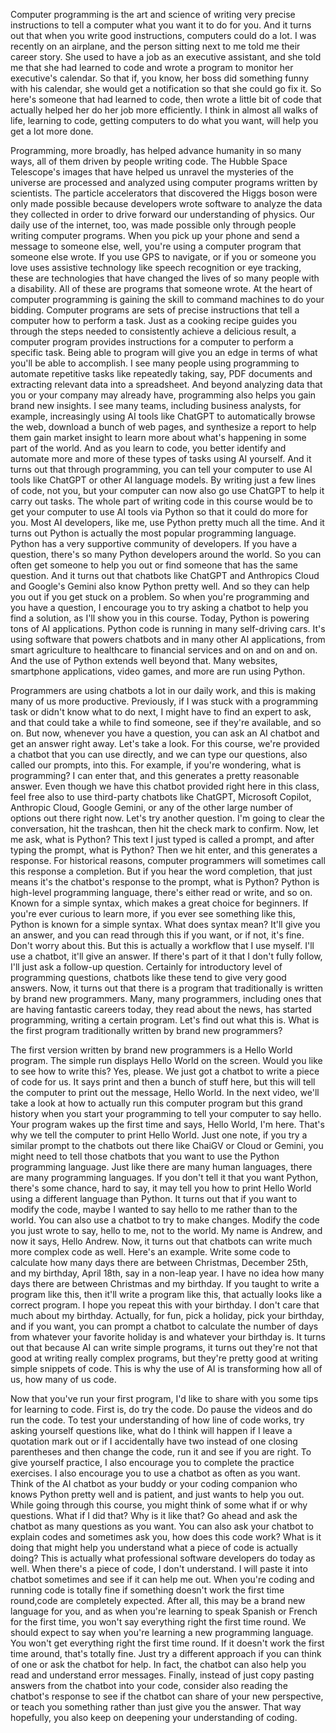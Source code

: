 Computer programming is the art and science of writing very precise instructions to tell a computer what you want it to do for you. And it turns out that when you write good instructions, computers could do a lot. I was recently on an airplane, and the person sitting next to me told me their career story. She used to have a job as an executive assistant, and she told me that she had learned to code and wrote a program to monitor her executive's calendar. So that if, you know, her boss did something funny with his calendar, she would get a notification so that she could go fix it. So here's someone that had learned to code, then wrote a little bit of code that actually helped her do her job more efficiently. I think in almost all walks of life, learning to code, getting computers to do what you want, will help you get a lot more done.

Programming, more broadly, has helped advance humanity in so many ways, all of them driven by people writing code. The Hubble Space Telescope's images that have helped us unravel the mysteries of the universe are processed and analyzed using computer programs written by scientists. The particle accelerators that discovered the Higgs boson were only made possible because developers wrote software to analyze the data they collected in order to drive forward our understanding of physics. Our daily use of the internet, too, was made possible only through people writing computer programs. When you pick up your phone and send a message to someone else, well, you're using a computer program that someone else wrote. If you use GPS to navigate, or if you or someone you love uses assistive technology like speech recognition or eye tracking, these are technologies that have changed the lives of so many people with a disability. All of these are programs that someone wrote. At the heart of computer programming is gaining the skill to command machines to do your bidding. Computer programs are sets of precise instructions that tell a computer how to perform a task. Just as a cooking recipe guides you through the steps needed to consistently achieve a delicious result, a computer program provides instructions for a computer to perform a specific task. Being able to program will give you an edge in terms of what you'll be able to accomplish. I see many people using programming to automate repetitive tasks like repeatedly taking, say, PDF documents and extracting relevant data into a spreadsheet. And beyond analyzing data that you or your company may already have, programming also helps you gain brand new insights. I see many teams, including business analysts, for example, increasingly using AI tools like ChatGPT to automatically browse the web, download a bunch of web pages, and synthesize a report to help them gain market insight to learn more about what's happening in some part of the world. And as you learn to code, you better identify and automate more and more of these types of tasks using AI yourself. And it turns out that through programming, you can tell your computer to use AI tools like ChatGPT or other AI language models. By writing just a few lines of code, not you, but your computer can now also go use ChatGPT to help it carry out tasks. The whole part of writing code in this course would be to get your computer to use AI tools via Python so that it could do more for you. Most AI developers, like me, use Python pretty much all the time. And it turns out Python is actually the most popular programming language. Python has a very supportive community of developers. If you have a question, there's so many Python developers around the world. So you can often get someone to help you out or find someone that has the same question. And it turns out that chatbots like ChatGPT and Anthropics Cloud and Google's Gemini also know Python pretty well. And so they can help you out if you get stuck on a problem. So when you're programming and you have a question, I encourage you to try asking a chatbot to help you find a solution, as I'll show you in this course. Today, Python is powering tons of AI applications. Python code is running in many self-driving cars. It's using software that powers chatbots and in many other AI applications, from smart agriculture to healthcare to financial services and on and on and on. And the use of Python extends well beyond that. Many websites, smartphone applications, video games, and more are run using Python.

Programmers are using chatbots a lot in our daily work, and this is making many of us more productive. Previously, if I was stuck with a programming task or didn't know what to do next, I might have to find an expert to ask, and that could take a while to find someone, see if they're available, and so on. But now, whenever you have a question, you can ask an AI chatbot and get an answer right away. Let's take a look. For this course, we're provided a chatbot that you can use directly, and we can type our questions, also called our prompts, into this. For example, if you're wondering, what is programming? I can enter that, and this generates a pretty reasonable answer. Even though we have this chatbot provided right here in this class, feel free also to use third-party chatbots like ChatGPT, Microsoft Copilot, Anthropic Cloud, Google Gemini, or any of the other large number of options out there right now. Let's try another question. I'm going to clear the conversation, hit the trashcan, then hit the check mark to confirm. Now, let me ask, what is Python? This text I just typed is called a prompt, and after typing the prompt, what is Python? Then we hit enter, and this generates a response. For historical reasons, computer programmers will sometimes call this response a completion. But if you hear the word completion, that just means it's the chatbot's response to the prompt, what is Python? Python is high-level programming language, there's either read or write, and so on. Known for a simple syntax, which makes a great choice for beginners. If you're ever curious to learn more, if you ever see something like this, Python is known for a simple syntax. What does syntax mean? It'll give you an answer, and you can read through this if you want, or if not, it's fine. Don't worry about this. But this is actually a workflow that I use myself. I'll use a chatbot, it'll give an answer. If there's part of it that I don't fully follow, I'll just ask a follow-up question. Certainly for introductory level of programming questions, chatbots like these tend to give very good answers. Now, it turns out that there is a program that traditionally is written by brand new programmers. Many, many programmers, including ones that are having fantastic careers today, they read about the news, has started programming, writing a certain program. Let's find out what this is. What is the first program traditionally written by brand new programmers?

The first version written by brand new programmers is a Hello World program. The simple run displays Hello World on the screen. Would you like to see how to write this? Yes, please. We just got a chatbot to write a piece of code for us. It says print and then a bunch of stuff here, but this will tell the computer to print out the message, Hello World. In the next video, we'll take a look at how to actually run this computer program but this grand history when you start your programming to tell your computer to say hello. Your program wakes up the first time and says, Hello World, I'm here. That's why we tell the computer to print Hello World. Just one note, if you try a similar prompt to the chatbots out there like ChaiGV or Cloud or Gemini, you might need to tell those chatbots that you want to use the Python programming language. Just like there are many human languages, there are many programming languages. If you don't tell it that you want Python, there's some chance, hard to say, it may tell you how to print Hello World using a different language than Python. It turns out that if you want to modify the code, maybe I wanted to say hello to me rather than to the world. You can also use a chatbot to try to make changes. Modify the code you just wrote to say, hello to me, not to the world. My name is Andrew, and now it says, Hello Andrew. Now, it turns out that chatbots can write much more complex code as well. Here's an example. Write some code to calculate how many days there are between Christmas, December 25th, and my birthday, April 18th, say in a non-leap year. I have no idea how many days there are between Christmas and my birthday. If you taught to write a program like this, then it'll write a program like this, that actually looks like a correct program. I hope you repeat this with your birthday. I don't care that much about my birthday. Actually, for fun, pick a holiday, pick your birthday, and if you want, you can prompt a chatbot to calculate the number of days from whatever your favorite holiday is and whatever your birthday is. It turns out that because AI can write simple programs, it turns out they're not that good at writing really complex programs, but they're pretty good at writing simple snippets of code. This is why the use of AI is transforming how all of us, how many of us code. 

Now that you've run your first program, I'd like to share with you some tips for learning to code. First is, do try the code. Do pause the videos and do run the code. To test your understanding of how line of code works, try asking yourself questions like, what do I think will happen if I leave a quotation mark out or if I accidentally have two instead of one closing parentheses and then change the code, run it and see if you are right. To give yourself practice, I also encourage you to complete the practice exercises. I also encourage you to use a chatbot as often as you want. Think of the AI chatbot as your buddy or your coding companion who knows Python pretty well and is patient, and just wants to help you out. While going through this course, you might think of some what if or why questions. What if I did that? Why is it like that? Go ahead and ask the chatbot as many questions as you want. You can also ask your chatbot to explain codes and sometimes ask you, how does this code work? What is it doing that might help you understand what a piece of code is actually doing? This is actually what professional software developers do today as well. When there's a piece of code, I don't understand. I will paste it into chatbot sometimes and see if it can help me out. When you're coding and running code is totally fine if something doesn't work the first time round,code are completely expected. After all, this may be a brand new language for you, and as when you're learning to speak Spanish or French for the first time, you won't say everything right the first time round. We should expect to say when you're learning a new programming language. You won't get everything right the first time round. If it doesn't work the first time around, that's totally fine. Just try a different approach if you can think of one or ask the chatbot for help. In fact, the chatbot can also help you read and understand error messages. Finally, instead of just copy pasting answers from the chatbot into your code, consider also reading the chatbot's response to see if the chatbot can share of your new perspective, or teach you something rather than just give you the answer. That way hopefully, you also keep on deepening your understanding of coding. 
